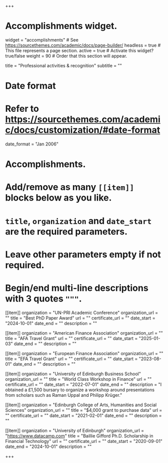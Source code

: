 +++
# Accomplishments widget.
widget = "accomplishments"  # See https://sourcethemes.com/academic/docs/page-builder/
headless = true  # This file represents a page section.
active = true  # Activate this widget? true/false
weight = 90  # Order that this section will appear.

title = "Professional activities & recognition"
subtitle = ""

# Date format
#   Refer to https://sourcethemes.com/academic/docs/customization/#date-format
date_format = "Jan 2006"

# Accomplishments.
#   Add/remove as many `[[item]]` blocks below as you like.
#   `title`, `organization` and `date_start` are the required parameters.
#   Leave other parameters empty if not required.
#   Begin/end multi-line descriptions with 3 quotes `"""`.
[[item]]
  organization = "UN-PRI Academic Conference"
  organization_url = ""
  title = "Best PhD Paper Award"
  url = ""
  certificate_url = ""
  date_start = "2024-10-01"
  date_end = ""
  description = ""

[[item]]
  organization = "American Finance Association"
  organization_url = ""
  title = "AFA Travel Grant"
  url = ""
  certificate_url = ""
  date_start = "2025-01-03"
  date_end = ""
  description = ""

[[item]]
  organization = "European Finance Association"
  organization_url = ""
  title = "EFA Travel Grant"
  url = ""
  certificate_url = ""
  date_start = "2023-08-01"
  date_end = ""
  description = ""

[[item]]
  organization = "University of Edinburgh Business School"
  organization_url = ""
  title = "World Class Workshop in Finance"
  url = ""
  certificate_url = ""
  date_start = "2022-07-01"
  date_end = ""
  description = "I obtained a  £1,500 bursary to organize a workshop around presentations from scholars such as Raman Uppal and Philipp Krüger."

[[item]]
  organization = "Edinburgh College of Arts, Humanities and Social Sciences"
  organization_url = ""
  title = "$4,000 grant to purchase data"
  url = ""
  certificate_url = ""
  date_start = "2021-02-01"
  date_end = ""
  description = ""
  
[[item]]
  organization = "University of Edinburgh"
  organization_url = "https://www.datacamp.com"
  title = "Baillie Gifford Ph.D. Scholarship in Financial Technology"
  url = ""
  certificate_url = ""
  date_start = "2020-09-01"
  date_end = "2024-10-01"
  description = ""

+++

